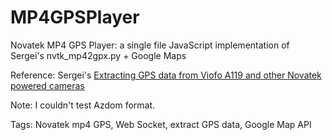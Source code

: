 # MP4GPSPlayer
Novatek MP4 GPS Player: a single file JavaScript implementation of Sergei's nvtk_mp42gpx.py + Google Maps

Reference: Sergei's <a href="https://sergei.nz/extracting-gps-data-from-viofo-a119-and-other-novatek-powered-cameras/">Extracting GPS data from Viofo A119 and other Novatek powered cameras</a>

Note: I couldn't test Azdom format.

Tags: Novatek mp4 GPS, Web Socket, extract GPS data, Google Map API

